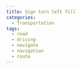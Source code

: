 ```yaml
---
title: Sign turn left fill
categories:
  - Transportation
tags:
  - road
  - driving
  - navigate
  - navigation
  - route
---
```


